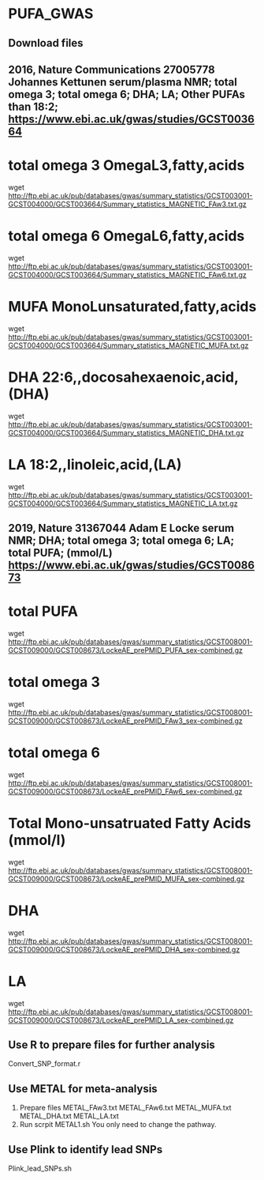# PUFA_GWAS

## Download files 

## 2016, Nature Communications      27005778        Johannes Kettunen     serum/plasma NMR; total omega 3; total omega 6; DHA; LA; Other PUFAs than 18:2;  https://www.ebi.ac.uk/gwas/studies/GCST003664
# total omega 3 OmegaL3,fatty,acids
wget http://ftp.ebi.ac.uk/pub/databases/gwas/summary_statistics/GCST003001-GCST004000/GCST003664/Summary_statistics_MAGNETIC_FAw3.txt.gz
# total omega 6 OmegaL6,fatty,acids
wget http://ftp.ebi.ac.uk/pub/databases/gwas/summary_statistics/GCST003001-GCST004000/GCST003664/Summary_statistics_MAGNETIC_FAw6.txt.gz
# MUFA MonoLunsaturated,fatty,acids
wget http://ftp.ebi.ac.uk/pub/databases/gwas/summary_statistics/GCST003001-GCST004000/GCST003664/Summary_statistics_MAGNETIC_MUFA.txt.gz
# DHA 22:6,,docosahexaenoic,acid,(DHA)
wget http://ftp.ebi.ac.uk/pub/databases/gwas/summary_statistics/GCST003001-GCST004000/GCST003664/Summary_statistics_MAGNETIC_DHA.txt.gz
# LA 18:2,,linoleic,acid,(LA)
wget http://ftp.ebi.ac.uk/pub/databases/gwas/summary_statistics/GCST003001-GCST004000/GCST003664/Summary_statistics_MAGNETIC_LA.txt.gz
 
## 2019, Nature          31367044        Adam E Locke  serum NMR; DHA; total omega 3; total omega 6; LA; total PUFA; (mmol/L)  https://www.ebi.ac.uk/gwas/studies/GCST008673
# total PUFA
wget http://ftp.ebi.ac.uk/pub/databases/gwas/summary_statistics/GCST008001-GCST009000/GCST008673/LockeAE_prePMID_PUFA_sex-combined.gz
# total omega 3
wget http://ftp.ebi.ac.uk/pub/databases/gwas/summary_statistics/GCST008001-GCST009000/GCST008673/LockeAE_prePMID_FAw3_sex-combined.gz
# total omega 6
wget http://ftp.ebi.ac.uk/pub/databases/gwas/summary_statistics/GCST008001-GCST009000/GCST008673/LockeAE_prePMID_FAw6_sex-combined.gz
# Total Mono-unsatruated Fatty Acids (mmol/l)
wget http://ftp.ebi.ac.uk/pub/databases/gwas/summary_statistics/GCST008001-GCST009000/GCST008673/LockeAE_prePMID_MUFA_sex-combined.gz
# DHA
wget http://ftp.ebi.ac.uk/pub/databases/gwas/summary_statistics/GCST008001-GCST009000/GCST008673/LockeAE_prePMID_DHA_sex-combined.gz
# LA
wget http://ftp.ebi.ac.uk/pub/databases/gwas/summary_statistics/GCST008001-GCST009000/GCST008673/LockeAE_prePMID_LA_sex-combined.gz

## Use R to prepare files for further analysis
Convert_SNP_format.r

## Use METAL for meta-analysis
1. Prepare files
METAL_FAw3.txt
METAL_FAw6.txt
METAL_MUFA.txt
METAL_DHA.txt
METAL_LA.txt
2. Run scrpit
METAL1.sh
You only need to change the pathway.

## Use Plink to identify lead SNPs
Plink_lead_SNPs.sh
